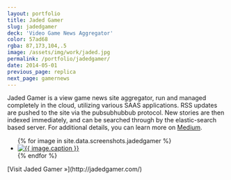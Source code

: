 ```yaml
---
layout: portfolio
title: Jaded Gamer
slug: jadedgamer
deck: 'Video Game News Aggregator'
color: 57ad68
rgba: 87,173,104,.5
image: /assets/img/work/jaded.jpg
permalink: /portfolio/jadedgamer/
date: 2014-05-01
previous_page: replica
next_page: gamernews
---
```


Jaded Gamer is a view game news site aggregator, run and managed  completely in the cloud, utilizing various SAAS applications. RSS updates are pushed to the site via the pubsubhubbub protocol. New stories are then indexed immediately, and can be searched through by the elastic-search based server. For additional details, you can learn more on [Medium](https://medium.com/jaded-gamer/building-jaded-gamer-e08c6532b56d).

<ul class="list-inline clearfix">
{% for image in site.data.screenshots.jadedgamer %}
<li class="col-xs-1">
<a href="{{image.url}}" class="thumbnail">
  <img class="img-rounded" src="{{image.thumb}}" alt="{{ image.caption }}">
</a>
</li>
{% endfor %}
</ul>
[Visit Jaded Gamer &raquo;](http://jadedgamer.com/)
